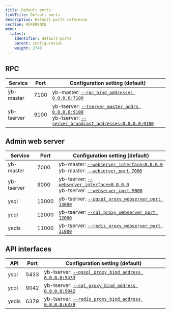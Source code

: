 ```yaml
---
title: Default ports
linkTitle: Default ports
description: Default ports reference
section: REFERENCE
menu:
  latest:
    identifier: default-ports
    parent: configuration
    weight: 2740
---
```



## RPC

| Service    | Port | Configuration setting (default)                              |
| ---------- | ---- | ------------------------------------------------------------ |
| yb-master  | 7100 | yb-master: [`--rpc_bind_addresses 0.0.0.0:7100`](../yb-master/#rpc-bind-addresses) |
| yb-tserver | 9100 | yb-tserver: [`--tserver_master_addrs 0.0.0.0:9100`](../yb-tserver/#tserver-master-addrs)<br/>yb-tserver: [`--server_broadcast_addresses=0.0.0.0:9100`](../yb-tserver/#server-broadcast-addresses) |

## Admin web server

| Service    | Port  | Configuration setting (default)                             |
| ---------- | ----- | ------------------------------------------------------------ |
| yb-master  | 7000  | yb-master: [`--webserver_interface=0.0.0.0`](../yb-master/#webserver-interface)<br >yb-master: [`--webserver_port 7000`](../yb-master/#webserver-port) |
| yb-tserver | 9000  | yb-tserver: [`--webserver_interface=0.0.0.0`](../yb-master/#webserver-interface)<br >yb-tserver: [`--webserver_port 9000`](../yb-master/#webserver-port) |
| ysql       | 13000 | yb-tserver: [`--pgsql_proxy_webserver_port 13000`](../yb-tserver/#pgsql-proxy-webserver-port)                         |
| ycql       | 12000 | yb-tserver: [`--cql_proxy_webserver_port 12000`](../yb-tserver/#cql-proxy-webserver-port)                           |
| yedis      | 11000 | yb-tserver: [`--redis_proxy_webserver_port 11000`](../yb-tserver/#redis-proxy-webserver-port)                         |

## API interfaces

| API     | Port  | Configuration setting (default)           |
| ------- | ----- | ----------------------------------------- |
| ysql    | 5433  | yb-tserver: [`--pgsql_proxy_bind_address 0.0.0.0:5433`](../yb-tserver/#pgsql-proxy-bind-address) |
| ycql    | 9042  | yb-tserver: [`--cql_proxy_bind_address 0.0.0.0:9042`](../yb-tserver/#cql-proxy-bind-address)   |
| yedis   | 6379  | yb-tserver: [`--redis_proxy_bind_address 0.0.0.0:6379`](../yb-tserver/#redis-proxy-bind-address) |
